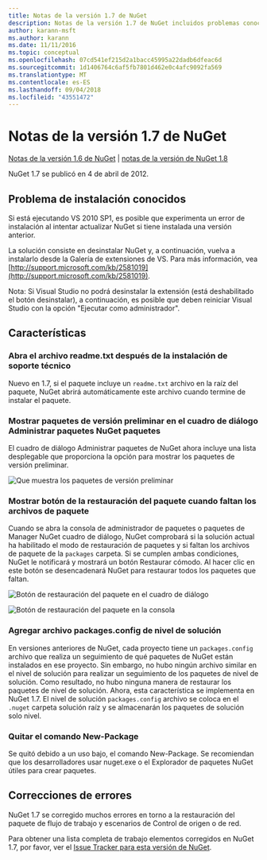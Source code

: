 ```yaml
---
title: Notas de la versión 1.7 de NuGet
description: Notas de la versión 1.7 de NuGet incluidos problemas conocidos, correcciones de errores, características agregadas y dcr.
author: karann-msft
ms.author: karann
ms.date: 11/11/2016
ms.topic: conceptual
ms.openlocfilehash: 07cd541ef215d2a1bacc45995a22dadb6dfeac6d
ms.sourcegitcommit: 1d1406764c6af5fb7801d462e0c4afc9092fa569
ms.translationtype: MT
ms.contentlocale: es-ES
ms.lasthandoff: 09/04/2018
ms.locfileid: "43551472"
---
```

# <a name="nuget-17-release-notes"></a>Notas de la versión 1.7 de NuGet

[Notas de la versión 1.6 de NuGet](../release-notes/nuget-1.6.md) | [notas de la versión de NuGet 1.8](../release-notes/nuget-1.8.md)

NuGet 1.7 se publicó en 4 de abril de 2012.

## <a name="known-installation-issue"></a>Problema de instalación conocidos
Si está ejecutando VS 2010 SP1, es posible que experimenta un error de instalación al intentar actualizar NuGet si tiene instalada una versión anterior.

La solución consiste en desinstalar NuGet y, a continuación, vuelva a instalarlo desde la Galería de extensiones de VS.  Para más información, vea [http://support.microsoft.com/kb/2581019](http://support.microsoft.com/kb/2581019).

Nota: Si Visual Studio no podrá desinstalar la extensión (está deshabilitado el botón desinstalar), a continuación, es posible que deben reiniciar Visual Studio con la opción "Ejecutar como administrador".

## <a name="features"></a>Características

### <a name="support-opening-readmetxt-file-after-installation"></a>Abra el archivo readme.txt después de la instalación de soporte técnico
Nuevo en 1.7, si el paquete incluye un `readme.txt` archivo en la raíz del paquete, NuGet abrirá automáticamente este archivo cuando termine de instalar el paquete.

### <a name="show-prerelease-packages-in-the-manage-nuget-packages-dialog"></a>Mostrar paquetes de versión preliminar en el cuadro de diálogo Administrar paquetes NuGet paquetes
El cuadro de diálogo Administrar paquetes de NuGet ahora incluye una lista desplegable que proporciona la opción para mostrar los paquetes de versión preliminar.

![Que muestra los paquetes de versión preliminar](./media/prerelease-dropdown.png)

### <a name="show-package-restore-button-when-package-files-are-missing"></a>Mostrar botón de la restauración del paquete cuando faltan los archivos de paquete
Cuando se abra la consola de administrador de paquetes o paquetes de Manager NuGet cuadro de diálogo, NuGet comprobará si la solución actual ha habilitado el modo de restauración de paquetes y si faltan los archivos de paquete de la `packages` carpeta. Si se cumplen ambas condiciones, NuGet le notificará y mostrará un botón Restaurar cómodo. Al hacer clic en este botón se desencadenará NuGet para restaurar todos los paquetes que faltan.

![Botón de restauración del paquete en el cuadro de diálogo](./media/packagerestore-dialog.png)

![Botón de restauración del paquete en la consola](./media/packagerestore-console.png)

### <a name="add-solution-level-packagesconfig-file"></a>Agregar archivo packages.config de nivel de solución
En versiones anteriores de NuGet, cada proyecto tiene un `packages.config` archivo que realiza un seguimiento de qué paquetes de NuGet están instalados en ese proyecto. Sin embargo, no hubo ningún archivo similar en el nivel de solución para realizar un seguimiento de los paquetes de nivel de solución. Como resultado, no hubo ninguna manera de restaurar los paquetes de nivel de solución.
Ahora, esta característica se implementa en NuGet 1.7. El nivel de solución `packages.config` archivo se coloca en el `.nuget` carpeta solución raíz y se almacenarán los paquetes de solución solo nivel.

### <a name="remove-new-package-command"></a>Quitar el comando New-Package
Se quitó debido a un uso bajo, el comando New-Package. Se recomiendan que los desarrolladores usar nuget.exe o el Explorador de paquetes NuGet útiles para crear paquetes.

## <a name="bug-fixes"></a>Correcciones de errores
NuGet 1.7 se corregido muchos errores en torno a la restauración del paquete de flujo de trabajo y escenarios de Control de origen o de red.

Para obtener una lista completa de trabajo elementos corregidos en NuGet 1.7, por favor, ver el [Issue Tracker para esta versión de NuGet](http://nuget.codeplex.com/workitem/list/advanced?keyword=&status=Closed&type=All&priority=All&release=NuGet%201.7&assignedTo=All&component=All&sortField=Votes&sortDirection=Descending&page=0).
